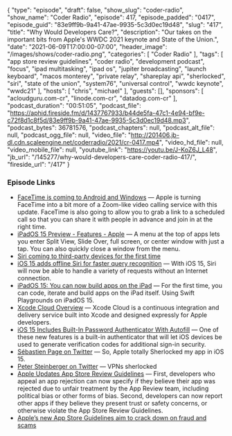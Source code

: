 {
  "type": "episode",
  "draft": false,
  "show_slug": "coder-radio",
  "show_name": "Coder Radio",
  "episode": 417,
  "episode_padded": "0417",
  "episode_guid": "83e9ff9b-9a41-47ae-9935-5c3d0ec19d48",
  "slug": "417",
  "title": "Why Would Developers Care?",
  "description": "Our takes on the important bits from Apple's WWDC 2021 keynote and State of the Union.",
  "date": "2021-06-09T17:00:00-07:00",
  "header_image": "/images/shows/coder-radio.png",
  "categories": [
    "Coder Radio"
  ],
  "tags": [
    "app store review guidelines",
    "coder radio",
    "development podcast",
    "focus",
    "ipad multitasking",
    "ipad os",
    "jupiter broadcasting",
    "launch keyboard",
    "macos monterey",
    "private relay",
    "shareplay api",
    "sherlocked",
    "siri",
    "state of the union",
    "system76",
    "universal control",
    "wwdc keynote",
    "wwdc21"
  ],
  "hosts": [
    "chris",
    "michael"
  ],
  "guests": [],
  "sponsors": [
    "acloudguru.com-cr",
    "linode.com-cr",
    "datadog.com-cr"
  ],
  "podcast_duration": "00:51:05",
  "podcast_file": "https://aphid.fireside.fm/d/1437767933/b44de5fa-47c1-4e94-bf9e-c72f8d1c8f5d/83e9ff9b-9a41-47ae-9935-5c3d0ec19d48.mp3",
  "podcast_bytes": 36781576,
  "podcast_chapters": null,
  "podcast_alt_file": null,
  "podcast_ogg_file": null,
  "video_file": "http://201406.jb-dl.cdn.scaleengine.net/coderradio/2021/cr-0417.mp4",
  "video_hd_file": null,
  "video_mobile_file": null,
  "youtube_link": "https://youtu.be/J-KoZ6J_L48",
  "jb_url": "/145277/why-would-developers-care-coder-radio-417/",
  "fireside_url": "/417"
}


### Episode Links

  * [FaceTime is coming to Android and Windows](https://www.theverge.com/2021/6/7/22522889/apple-facetime-android-windows-web-ios-15-wwdc "FaceTime is coming to Android and Windows") — Apple is turning FaceTime into a bit more of a Zoom-like video calling service with this update. FaceTime is also going to allow you to grab a link to a scheduled call so that you can share it with people in advance and join in at the right time.
  * [iPadOS 15 Preview - Features - Apple](https://www.apple.com/ipados/ipados-preview/features/ "iPadOS 15 Preview - Features - Apple") — A menu at the top of apps lets you enter Split View, Slide Over, full screen, or center window with just a tap. You can also quickly close a window from the menu.
  * [Siri coming to third-party devices for the first time](https://9to5mac.com/2021/06/07/siri-coming-to-third-party-devices-for-the-first-time/ "Siri coming to third-party devices for the first time")
  * [iOS 15 adds offline Siri for faster query recognition](https://9to5mac.com/2021/06/07/ios-15-adds-offline-siri-for-faster-query-recognition/ "iOS 15 adds offline Siri for faster query recognition") — With iOS 15, Siri will now be able to handle a variety of requests without an Internet connection.
  * [iPadOS 15: You can now build apps on the iPad](https://9to5mac.com/2021/06/07/ipados-15-you-can-now-build-apps-on-the-ipad-and-ship-to-the-app-store/ "iPadOS 15: You can now build apps on the iPad") — For the first time, you can code, iterate and build apps on the iPad itself. Using Swift Playgrounds on iPadOS 15.
  * [Xcode Cloud Overview](https://developer.apple.com/xcode-cloud/ "Xcode Cloud Overview") — Xcode Cloud is a continuous integration and delivery service built into Xcode and designed expressly for Apple developers.
  * [iOS 15 Includes Built-In Password Authenticator With Autofill](https://www.macrumors.com/2021/06/07/ios-15-built-in-password-authenticator/ "iOS 15 Includes Built-In Password Authenticator With Autofill") — One of these new features is a built-in authenticator that will let iOS devices be used to generate verification codes for additional sign-in security.
  * [Sébastien Page on Twitter](https://twitter.com/SebastienPage/status/1402007038566158341 "Sébastien Page on Twitter") — So, Apple totally Sherlocked my app in iOS 15.
  * [Peter Steinberger on Twitter](https://twitter.com/steipete/status/1401961166973329420 "Peter Steinberger on Twitter") — VPNs sherlocked
  * [Apple Updates App Store Review Guidelines](https://www.macrumors.com/2021/06/07/app-store-review-guidelines-updated/ "Apple Updates App Store Review Guidelines") — First, developers who appeal an app rejection can now specify if they believe their app was rejected due to unfair treatment by the App Review team, including political bias or other forms of bias. Second, developers can now report other apps if they believe they present trust or safety concerns, or otherwise violate the App Store Review Guidelines. 
  * [Apple’s new App Store Guidelines aim to crack down on fraud and scams](https://techcrunch.com/2021/06/07/apples-new-app-store-guidelines-aim-to-crack-down-on-fraud-and-scams/ "Apple’s new App Store Guidelines aim to crack down on fraud and scams")


